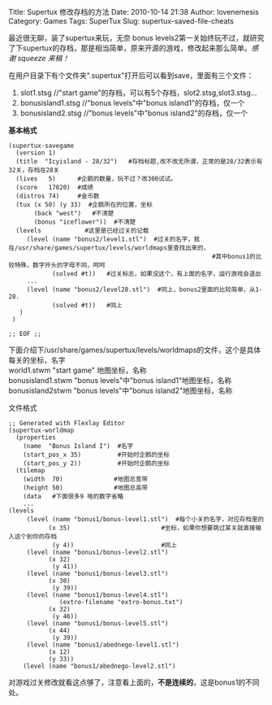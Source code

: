 Title: Supertux 修改存档的方法
Date: 2010-10-14 21:38
Author: lovenemesis
Category: Games
Tags: SuperTux
Slug: supertux-saved-file-cheats

最近很无聊，装了supertux来玩，无奈 bonus
levels2第一关始终玩不过，就研究了下supertux的存档，那是相当简单，原来开源的游戏，修改起来那么简单。*感谢
squeeze 来稿！*

在用户目录下有个文件夹".supertux"打开后可以看到save，里面有三个文件：

1.  slot1.stsg //"start
    game"的存档，可以有5个存档，slot2.stsg,slot3.stsg...
2.  bonusisland1.stsg //"bonus levels"中"bonus island1"的存档，仅一个
3.  bonusisland2.stsg //"bonus levels"中"bonus island2"的存档，仅一个

**基本格式**

    (supertux-savegame
      (version 1)
      (title  "Icyisland - 28/32")   #存档标题,改不改无所谓，正常的是28/32表示有32关，存档在28关
      (lives   5)      #企鹅的数量，玩不过？改300试试。
      (score   17820)  #成绩
      (distros 74)     #金币数
      (tux (x 50) (y 33)  #企鹅所在的位置，坐标
           (back "west")   #不清楚
           (bonus "iceflower"))  #不清楚
      (levels            #这里是已经过关的记载
         (level (name "bonus2/level1.stl")  #过关的名字，我在/usr/share/games/supertux/levels/worldmaps里查找出来的，
                                                            #其中bonus1的比较特殊，数字开头的字母不同，呵呵
                (solved #t))   #过关标志，如果没这个，有上面的名字，运行游戏会退出
         ...
         (level (name "bonus2/level28.stl")  #同上，bonus2里面的比较简单，从1-28.
                (solved #t))   #同上
       )
     )

    ;; EOF ;;

下面介绍下/usr/share/games/supertux/levels/worldmaps的文件，这个是具体每关的坐标，名字  
world1.stwm "start game" 地图坐标，名称  
bonusisland1.stwm "bonus levels"中"bonus island1"地图坐标，名称  
bonusisland2stwm "bonus levels"中"bonus island2"地图坐标，名称

文件格式

    ;; Generated with Flexlay Editor
    (supertux-worldmap
      (properties
        (name  "Bonus Island I")  #名字
        (start_pos_x 35)          #开始时企鹅的坐标
        (start_pos_y 2))          #开始时企鹅的坐标
      (tilemap
        (width  70)              #地图总宽带
        (height 50)              #地图总高带
        (data   #下面很多9 啥的数字省略
        ...
    (levels
         (level (name "bonus1/bonus-level1.stl")  #每个小关的名字，对应存档里的
               (x 35)                         #坐标，如果你想要跳过某关就直接输入这个到你的存档
                (y 4))                        #同上
         (level (name "bonus1/bonus-level2.stl")
               (x 32)
                (y 41))   
         (level (name "bonus1/bonus-level3.stl")
               (x 30)
                (y 39))
         (level (name "bonus1/bonus-level4.stl")
                  (extro-filename "extro-bonus.txt")
               (x 32)
                (y 46))
         (level (name "bonus1/bonus-level5.stl")
               (x 44)
                (y 39))
         (level (name "bonus1/abednego-level1.stl")
               (x 12)
               (y 33))
        (level (name "bonus1/abednego-level2.stl")

对游戏过关修改就看这点够了，注意看上面的，**不是连续的**，这是bonus1的不同处。
